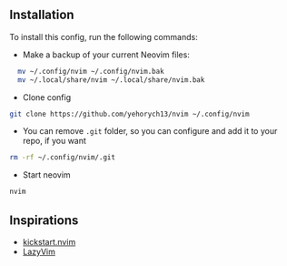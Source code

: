 ## Installation
To install this config, run the following commands:
- Make a backup of your current Neovim files:
```sh
  mv ~/.config/nvim ~/.config/nvim.bak
  mv ~/.local/share/nvim ~/.local/share/nvim.bak
```
- Clone config
```sh
git clone https://github.com/yehorych13/nvim ~/.config/nvim
```
- You can remove `.git` folder, so you can configure and add it to your repo, if you want
```sh
rm -rf ~/.config/nvim/.git
```
- Start neovim
```sh
nvim
```

## Inspirations
- [kickstart.nvim](https://github.com/nvim-lua/kickstart.nvim)
- [LazyVim](https://github.com/LazyVim/LazyVim)
